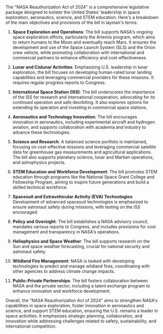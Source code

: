 The "NASA Reauthorization Act of 2024" is a comprehensive legislative package designed to bolster the United States' leadership in space exploration, aeronautics, science, and STEM education. Here's a breakdown of the main objectives and provisions of the bill in layman's terms:

1. **Space Exploration and Operations**: The bill supports NASA's ongoing space exploration efforts, particularly the Artemis program, which aims to return humans to the Moon and eventually reach Mars. It ensures the development and use of the Space Launch System (SLS) and the Orion crew vehicle, while promoting collaboration with international and commercial partners to enhance efficiency and cost-effectiveness.

2. **Lunar and Cislunar Activities**: Emphasizing U.S. leadership in lunar exploration, the bill focuses on developing human-rated lunar landing capabilities and leveraging commercial providers for these missions. It requires regular progress reports to Congress.

3. **International Space Station (ISS)**: The bill underscores the importance of the ISS for research and international cooperation, advocating for its continued operation and safe deorbiting. It also explores options for extending its operation and investing in commercial space stations.

4. **Aeronautics and Technology Innovation**: The bill encourages innovation in aeronautics, including experimental aircraft and hydrogen aviation, and supports collaboration with academia and industry to advance these technologies.

5. **Science and Research**: A balanced science portfolio is maintained, focusing on cost-effective missions and leveraging commercial satellite data for greenhouse gas measurements and agricultural applications. The bill also supports planetary science, lunar and Martian operations, and astrophysics projects.

6. **STEM Education and Workforce Development**: The bill promotes STEM education through programs like the National Space Grant College and Fellowship Program, aiming to inspire future generations and build a skilled technical workforce.

7. **Spacesuit and Extravehicular Activity (EVA) Technologies**: Development of advanced spacesuit technologies is emphasized to ensure astronaut safety during missions, with testing on the ISS encouraged.

8. **Policy and Oversight**: The bill establishes a NASA advisory council, mandates various reports to Congress, and includes provisions for cost management and transparency in NASA's operations.

9. **Heliophysics and Space Weather**: The bill supports research on the Sun and space weather forecasting, crucial for national security and astronaut safety.

10. **Wildland Fire Management**: NASA is tasked with developing technologies to predict and manage wildland fires, coordinating with other agencies to address climate change impacts.

11. **Public-Private Partnerships**: The bill fosters collaboration between NASA and the private sector, including a talent exchange program to enhance innovation and workforce development.

Overall, the "NASA Reauthorization Act of 2024" aims to strengthen NASA's capabilities in space exploration, foster innovation in aeronautics and science, and support STEM education, ensuring the U.S. remains a leader in space activities. It emphasizes strategic planning, collaboration, and innovation while addressing challenges related to safety, sustainability, and international competition.